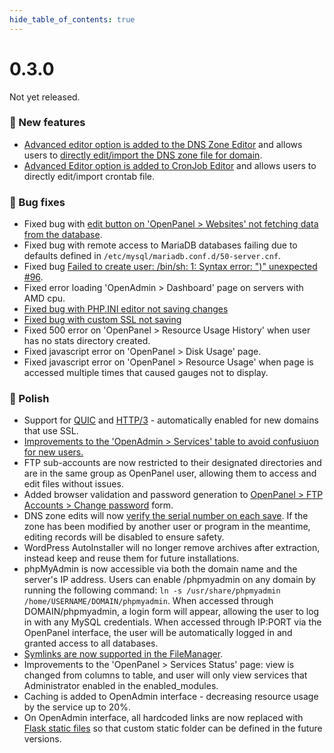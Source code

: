 ```yaml
--- 
hide_table_of_contents: true
---
```


# 0.3.0

Not yet released.



### 🚀 New features
- [Advanced editor option is added to the DNS Zone Editor](https://i.postimg.cc/sskFmjpk/2024-09-13-09-29-1.png) and allows users to [directly edit/import the DNS zone file for domain](https://i.postimg.cc/PdYgFgyP/2024-09-13-09-29.png).
- [Advanced Editor option is added to CronJob Editor](https://i.postimg.cc/cxpZG72h/2024-09-18-15-49.png) and allows users to directly edit/import crontab file.

### 🐛 Bug fixes
- Fixed bug with [edit button on 'OpenPanel > Websites' not fetching data from the database](https://i.postimg.cc/mRVC7hGr/2024-09-13-10-07.png).
- Fixed bug with remote access to MariaDB databases failing due to defaults defined in `/etc/mysql/mariadb.conf.d/50-server.cnf`.
- Fixed bug [Failed to create user: /bin/sh: 1: Syntax error: ")" unexpected #96](https://github.com/stefanpejcic/OpenPanel/issues/96).
- Fixed error loading 'OpenAdmin > Dashboard' page on servers with AMD cpu.
- [Fixed bug with PHP.INI editor not saving changes](https://community.openpanel.com/d/101-phpini)
- [Fixed bug with custom SSL not saving](https://community.openpanel.com/d/100-custom-ssl-not-saving)
- Fixed 500 error on 'OpenPanel > Resource Usage History' when user has no stats directory created.
- Fixed javascript error on 'OpenPanel > Disk Usage' page.
- Fixed javascript error on 'OpenPanel > Resource Usage' when page is accessed multiple times that caused gauges not to display.


### 💅 Polish
- Support for [QUIC](https://datatracker.ietf.org/doc/html/rfc9000) and [HTTP/3](https://datatracker.ietf.org/doc/html/rfc9114) - automatically enabled for new domains that use SSL.
- [Improvements to the 'OpenAdmin > Services' table to avoid confusiuon for new users.](https://community.openpanel.com/d/102-openpanel-starts-openadmin-works-but-openpanel-docker-wont-start)
- FTP sub-accounts are now restricted to their designated directories and are in the same group as OpenPanel user, allowing them to access and edit files without issues.
- Added browser validation and password generation to [OpenPanel > FTP Accounts > Change password](https://i.postimg.cc/NjGsNdRJ/2024-09-13-07-40.png) form.
- DNS zone edits will now [verify the serial number on each save](https://i.postimg.cc/s2h5Xf1Z/2024-09-13-08-26.png). If the zone has been modified by another user or program in the meantime, editing records will be disabled to ensure safety.
- WordPress AutoInstaller will no longer remove archives after extraction, instead keep and reuse them for future installations.
- phpMyAdmin is now accessible via both the domain name and the server's IP address. Users can enable /phpmyadmin on any domain by running the following command: `ln -s /usr/share/phpmyadmin /home/USERNAME/DOMAIN/phpmyadmin`. When accessed through DOMAIN/phpmyadmin, a login form will appear, allowing the user to log in with any MySQL credentials. When accessed through IP:PORT via the OpenPanel interface, the user will be automatically logged in and granted access to all databases.
- [Symlinks are now supported in the FileManager](https://i.postimg.cc/QMjBRVtX/2024-09-13-13-59.png).
- Improvements to the 'OpenPanel > Services Status' page: view is changed from columns to table, and user will only view services that Administrator enabled in the enabled_modules.
- Caching is added to OpenAdmin interface - decreasing resource usage by the service up to 20%.
- On OpenAdmin interface, all hardcoded links are now replaced with [Flask static files](https://flask.palletsprojects.com/en/3.0.x/tutorial/static/) so that custom static folder can be defined in the future versions.
